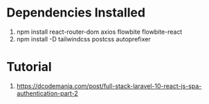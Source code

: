 # Dependencies Installed

1. npm install react-router-dom axios flowbite flowbite-react
2. npm install -D tailwindcss postcss autoprefixer

# Tutorial

1. https://dcodemania.com/post/full-stack-laravel-10-react-js-spa-authentication-part-2